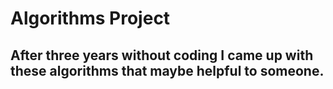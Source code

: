 # Algorithms Project #
## After three years without coding I came up with these algorithms that maybe helpful to someone. ##
